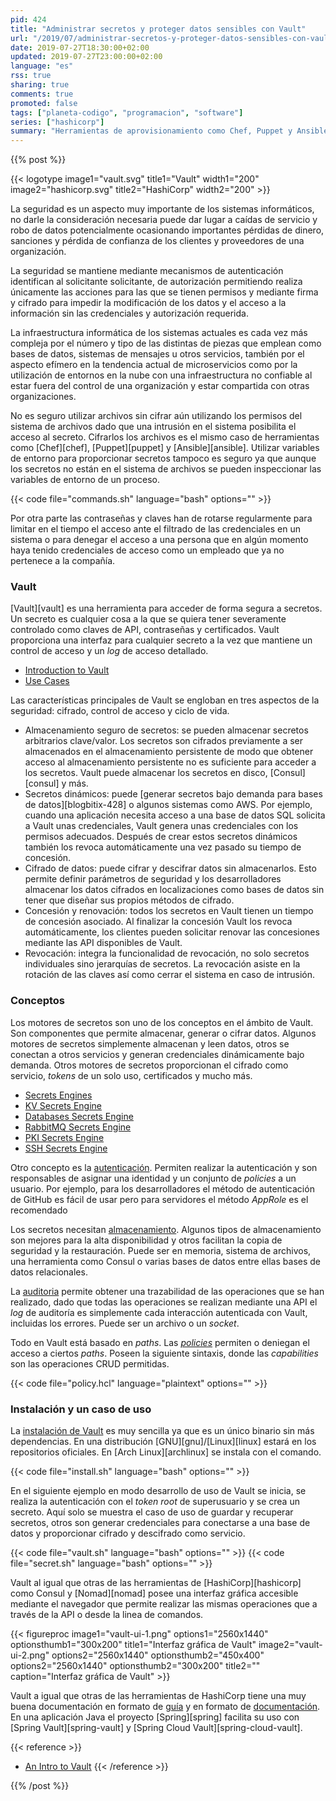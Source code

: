 ```yaml
---
pid: 424
title: "Administrar secretos y proteger datos sensibles con Vault"
url: "/2019/07/administrar-secretos-y-proteger-datos-sensibles-con-vault/"
date: 2019-07-27T18:30:00+02:00
updated: 2019-07-27T23:00:00+02:00
language: "es"
rss: true
sharing: true
comments: true
promoted: false
tags: ["planeta-codigo", "programacion", "software"]
series: ["hashicorp"]
summary: "Herramientas de aprovisionamiento como Chef, Puppet y Ansible solucionan el problema de la seguridad de los secretos de forma similar, utilizando una única clave de cifrado. Los datos cifrados están siempre a un secreto (contraseña, clave, ...) de ser descifrados y generalmente no está bien protegidos dado que en un entorno elástico cada servidor necesita disponer de este secreto para descifrar los datos. Adicionalmente el acceso a los datos cifrados no está registrado de modo que si hay una intrusión no está claro que dato ha sido accedido y por quien. Utilizar variables de entorno para proporcionar secretos tampoco es seguro, y en entornos Docker suele usarse."
---
```


{{% post %}}

{{< logotype image1="vault.svg" title1="Vault" width1="200" image2="hashicorp.svg" title2="HashiCorp" width2="200" >}}

La seguridad es un aspecto muy importante de los sistemas informáticos, no darle la consideración necesaria puede dar lugar a caídas de servicio y robo de datos potencialmente ocasionando importantes pérdidas de dinero, sanciones y pérdida de confianza de los clientes y proveedores de una organización.

La seguridad se mantiene mediante mecanismos de autenticación identifican al solicitante solicitante, de autorización permitiendo realiza únicamente las acciones para las que se tienen permisos y mediante firma y cifrado para impedir la modificación de los datos y el acceso a la información sin las credenciales y autorización requerida. 

La infraestructura informática de los sistemas actuales es cada vez más compleja por el número y tipo de las distintas de piezas que emplean como bases de datos, sistemas de mensajes u otros servicios, también por el aspecto efímero en la tendencia actual de microservicios como por la utilización de entornos en la nube con una infraestructura no confiable al estar fuera del control de una organización y estar compartida con otras organizaciones.

No es seguro utilizar archivos sin cifrar aún utilizando los permisos del sistema de archivos dado que una intrusión en el sistema posibilita el acceso al secreto. Cifrarlos los archivos es el mismo caso de herramientas como [Chef][chef], [Puppet][puppet] y [Ansible][ansible]. Utilizar variables de entorno para proporcionar secretos tampoco es seguro ya que aunque los secretos no están en el sistema de archivos se pueden inspeccionar las variables de entorno de un proceso.

{{< code file="commands.sh" language="bash" options="" >}}

Por otra parte las contraseñas y claves han de rotarse regularmente para limitar en el tiempo el acceso ante el filtrado de las credenciales en un sistema o para denegar el acceso a una persona que en algún momento haya tenido credenciales de acceso como un empleado que ya no pertenece a la compañía.

### Vault

[Vault][vault] es una herramienta para acceder de forma segura a secretos. Un secreto es cualquier cosa a la que se quiera tener severamente controlado como claves de API, contraseñas y certificados. Vault proporciona una interfaz para cualquier secreto a la vez que mantiene un control de acceso y un _log_ de acceso detallado.

* [Introduction to Vault](https://www.vaultproject.io/docs/what-is-vault/index.html)
* [Use Cases](https://www.vaultproject.io/docs/use-cases/index.html)

Las características principales de Vault se engloban en tres aspectos de la seguridad: cifrado, control de acceso y ciclo de vida.

* Almacenamiento seguro de secretos: se pueden almacenar secretos arbitrarios clave/valor. Los secretos son cifrados previamente a ser almacenados en el almacenamiento persistente de modo que obtener acceso al almacenamiento persistente no es suficiente para acceder a los secretos. Vault puede almacenar los secretos en disco, [Consul][consul] y más.
* Secretos dinámicos: puede [generar secretos bajo demanda para bases de datos][blogbitix-428] o algunos sistemas como AWS. Por ejemplo, cuando una aplicación necesita acceso a una base de datos SQL solicita a Vault unas credenciales, Vault genera unas credenciales con los permisos adecuados. Después de crear estos secretos dinámicos también los revoca automáticamente una vez pasado su tiempo de concesión.
* Cifrado de datos: puede cifrar y descifrar datos sin almacenarlos. Esto permite definir parámetros de seguridad y los desarrolladores almacenar los datos cifrados en localizaciones como bases de datos sin tener que diseñar sus propios métodos de cifrado.
* Concesión y renovación: todos los secretos en Vault tienen un tiempo de concesión asociado. Al finalizar la concesión Vault los revoca automáticamente, los clientes pueden solicitar renovar las concesiones mediante las API disponibles de Vault.
* Revocación: integra la funcionalidad de revocación, no solo secretos individuales sino jerarquías de secretos. La revocación asiste en la rotación de las claves así como cerrar el sistema en caso de intrusión.

### Conceptos

Los motores de secretos son uno de los conceptos en el ámbito de Vault. Son componentes que permite almacenar, generar o cifrar datos. Algunos motores de secretos simplemente almacenan y leen datos, otros se conectan a otros servicios y generan credenciales dinámicamente bajo demanda. Otros motores de secretos proporcionan el cifrado como servicio, _tokens_ de un solo uso, certificados y mucho más.

* [Secrets Engines](https://www.vaultproject.io/api/secret/index.html)
* [KV Secrets Engine](https://www.vaultproject.io/docs/secrets/kv/index.html)
* [Databases Secrets Engine](https://www.vaultproject.io/docs/secrets/databases/index.html)
* [RabbitMQ Secrets Engine](https://www.vaultproject.io/docs/secrets/rabbitmq/index.html)
* [PKI Secrets Engine](https://www.vaultproject.io/docs/secrets/pki/index.html)
* [SSH Secrets Engine](https://www.vaultproject.io/docs/secrets/ssh/index.html)

Otro concepto es la [autenticación](https://www.vaultproject.io/docs/auth/index.html). Permiten realizar la autenticación y son responsables de asignar una identidad y un conjunto de _policies_ a un usuario. Por ejemplo, para los desarrolladores el método de autenticación de GitHub es fácil de usar pero para servidores el método _AppRole_ es el recomendado

Los secretos necesitan [almacenamiento](https://www.vaultproject.io/docs/configuration/storage/index.html). Algunos tipos de almacenamiento son mejores para la alta disponibilidad y otros facilitan la copia de seguridad y la restauración. Puede ser en memoria, sistema de archivos, una herramienta como Consul o varias bases de datos entre ellas bases de datos relacionales.

La [auditoria]((https://www.vaultproject.io/docs/audit/index.html)) permite obtener una trazabilidad de las operaciones que se han realizado, dado que todas las operaciones se realizan mediante una API el _log_ de auditoría es simplemente cada interacción autenticada con Vault, incluidas los errores. Puede ser un archivo o un _socket_.

Todo en Vault está basado en _paths_. Las [_policies_]((https://www.vaultproject.io/docs/concepts/policies.html)) permiten o deniegan el acceso a ciertos _paths_.  Poseen la siguiente sintaxis, donde las _capabilities_ son las operaciones CRUD permitidas.

{{< code file="policy.hcl" language="plaintext" options="" >}}

### Instalación y un caso de uso

La [instalación de Vault](https://www.vaultproject.io/docs/install/index.html) es muy sencilla ya que es un único binario sin más dependencias. En una distribución [GNU][gnu]/[Linux][linux] estará en los repositorios oficiales. En [Arch Linux][archlinux] se instala con el comando.

{{< code file="install.sh" language="bash" options="" >}}

En el siguiente ejemplo en modo desarrollo de uso de Vault se inicia, se realiza la autenticación con el _token_ _root_ de superusuario y se crea un secreto. Aquí solo se muestra el caso de uso de guardar y recuperar secretos, otros son generar credenciales para conectarse a una base de datos y proporcionar cifrado y descifrado como servicio.

{{< code file="vault.sh" language="bash" options="" >}}
{{< code file="secret.sh" language="bash" options="" >}}

Vault al igual que otras de las herramientas de [HashiCorp][hashicorp] como Consul y [Nomad][nomad] posee una interfaz gráfica accesible mediante el navegador que permite realizar las mismas operaciones que a través de la API o desde la linea de comandos.

{{< figureproc
    image1="vault-ui-1.png" options1="2560x1440" optionsthumb1="300x200" title1="Interfaz gráfica de Vault"
    image2="vault-ui-2.png" options2="2560x1440" optionsthumb2="450x400" options2="2560x1440" optionsthumb2="300x200" title2=""
    caption="Interfaz gráfica de Vault" >}}

Vault a igual que otras de las herramientas de HashiCorp tiene una muy buena documentación en formato de [guía](https://learn.hashicorp.com/vault) y en formato de [documentación](https://www.vaultproject.io/docs/). En una aplicación Java el proyecto [Spring][spring] facilita su uso con [Spring Vault][spring-vault] y [Spring Cloud Vault][spring-cloud-vault].

{{< reference >}}
* [An Intro to Vault](https://www.baeldung.com/vault)
{{< /reference >}}

{{% /post %}}
